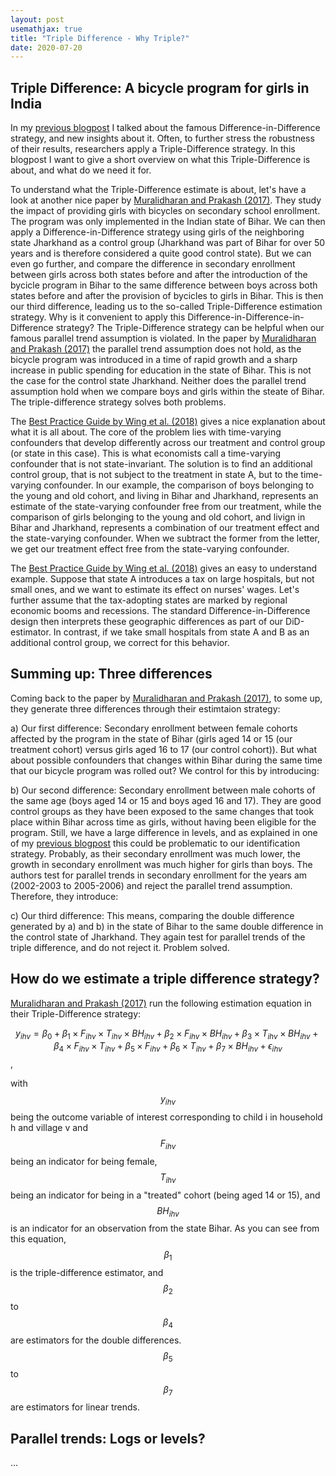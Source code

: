 ```yaml
---
layout: post
usemathjax: true 
title: "Triple Difference - Why Triple?"
date: 2020-07-20
---
```


## Triple Difference: A bicycle program for girls in India


In my [previous blogpost](https://brittarude.github.io/blog/2020/07/18/britta-rude-revisiting-difference-in-difference) I talked about the famous Difference-in-Difference strategy, and new insights about it. Often, to further stress the robustness of their results, researchers apply a Triple-Difference strategy. In this blogpost I want to give a short overview on what this Triple-Difference is about, and what do we need it for. 

To understand what the Triple-Difference estimate is about, let's have a look at another nice paper by [Muralidharan and Prakash (2017)](https://www.aeaweb.org/articles?id=10.1257/app.20160004). 
They study the impact of providing girls with bicycles on secondary school enrollment. 
The program was only implemented in the Indian state of Bihar. We can then apply a Difference-in-Difference strategy using girls of the neighboring state Jharkhand as a control group (Jharkhand was part of Bihar for over 50 years and is therefore considered a quite good control state). 
But we can even go further, and compare the difference in secondary enrollment between girls across both states before and after the introduction of the bycicle program in Bihar to the same difference between boys across both states before and after the provision of bycicles to girls in Bihar. 
This is then our third difference, leading us to the so-called Triple-Difference estimation strategy. Why is it convenient to apply this Difference-in-Difference-in-Difference strategy? The Triple-Difference strategy can be helpful when our famous parallel trend assumption is violated. 
In the paper by [Muralidharan and Prakash (2017)](https://www.aeaweb.org/articles?id=10.1257/app.20160004) the parallel trend assumption does not hold, as the bicycle program was introduced in a time of rapid growth and a sharp increase in public spending for education in the state of Bihar. 
This is not the case for the control state Jharkhand. Neither does the parallel trend assumption hold when we compare boys and girls within the steate of Bihar. The triple-difference strategy solves both problems. 

The [Best Practice Guide by Wing et al. (2018)](https://www.annualreviews.org/doi/pdf/10.1146/annurev-publhealth-040617-013507) gives a nice explanation about what it is all about. The core of the problem lies with time-varying confounders that develop differently across our treatment and control group (or state in this case). This is what economists call a time-varying confounder that is not state-invariant. The solution is to find an additional control group, that is not subject to the treatment in state A, but to the time-varying confounder. In our example, the comparison of boys belonging to the young and old cohort, and living in Bihar and Jharkhand, represents an estimate of the state-varying confounder free from our treatment, while the comparison of girls belonging to the young and old cohort, and livign in Bihar and Jharkhand, represents a combination of our treatment effect and the state-varying confounder. When we subtract the former from the letter, we get our treatment effect free from the state-varying confounder. 

The [Best Practice Guide by Wing et al. (2018)](https://www.annualreviews.org/doi/pdf/10.1146/annurev-publhealth-040617-013507) gives an easy to understand example. Suppose that state A introduces a tax on large hospitals, but not small ones, and we want to estimate its effect on nurses' wages. Let's further assume that the tax-adopting states are marked by regional economic booms and recessions. The standard Difference-in-Difference design then interprets these geographic differences as part of our DiD-estimator. In contrast, if we take small hospitals from state A and B as an additional control group, we correct for this behavior.  

## Summing up: Three differences

Coming back to the paper by [Muralidharan and Prakash (2017)](https://www.aeaweb.org/articles?id=10.1257/app.20160004), to some up, they generate three differences through their estimtaion strategy:

a) Our first difference: Secondary enrollment between female cohorts affected by the program in the state of Bihar (girls aged 14 or 15 (our treatment cohort) versus girls aged 16 to 17 (our control cohort)). But what about possible confounders that changes within Bihar during the same time that our bicycle program was rolled out? We control for this by introducing:

b) Our second difference: Secondary enrollment between male cohorts of the same age (boys aged 14 or 15 and boys aged 16 and 17). They are good control groups as they have been exposed to the same changes that took place within Bihar across time as girls, without having been eligible for the program. 
Still, we have a large difference in levels, and as explained in one of my [previous blogpost](https://brittarude.github.io/blog/2020/07/18/britta-rude-revisiting-difference-in-difference) this could be problematic to our identification strategy. 
Probably, as their secondary enrollment was much lower, the growth in secondary enrollment was much higher for girls than boys. 
The authors test for parallel trends in secondary enrollment for the years am (2002-2003 to 2005-2006) and reject the parallel trend assumption. Therefore, they introduce: 

c) Our third difference: This means, comparing the double difference generated by a) and b) in the state of Bihar to the same double difference in the control state  of Jharkhand. 
They again test for parallel trends of the triple difference, and do not reject it. Problem solved. 

## How do we estimate a triple difference strategy? 

[Muralidharan and Prakash (2017)](https://www.aeaweb.org/articles?id=10.1257/app.20160004) run the following estimation equation in their Triple-Difference strategy: 

$$ y_{ihv} = \beta_0 + \beta_1 \times F_{ihv} \times T_{ihv} \times BH_{ihv} + \beta_2 \times F_{ihv} \times BH_{ihv} + \beta_3 \times T_{ihv} \times BH_{ihv} + \beta_4 \times F_{ihv} \times T_{ihv} + \beta_5 \times F_{ihv} + \beta_6 \times T_{ihv} + \beta_7 \times BH_{ihv} + \epsilon_{ihv} $$, 

with $$y_{ihv}$$ being the outcome variable of interest corresponding to child i in household h and village v and $$F_{ihv}$$ being an indicator for being female, $$T_{ihv}$$ being an indicator for being in a "treated" cohort (being aged 14 or 15), and $$BH_{ihv}$$ is an indicator for an observation from the state Bihar. As you can see from this equation, $$\beta_1$$ is the triple-difference estimator, and $$\beta_2$$ to $$\beta_4$$ are estimators for the double differences. $$\beta_5$$ to $$\beta_7$$ are estimators for linear trends. 

## Parallel trends: Logs or levels? 

...

